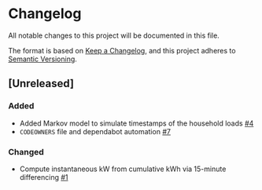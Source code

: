 # Changelog
All notable changes to this project will be documented in this file.

The format is based on [Keep a Changelog](https://keepachangelog.com/en/1.0.0/),
and this project adheres to [Semantic Versioning](https://semver.org/spec/v2.0.0.html).

## [Unreleased]

### Added
- Added Markov model to simulate timestamps of the household loads [#4](https://github.com/ie3-institute/simonaMarkovLoad/issues/4)
- `CODEOWNERS` file and dependabot automation [#7](https://github.com/ie3-institute/simonaMarkovLoad/issues/7)

### Changed
- Compute instantaneous kW from cumulative kWh via 15-minute differencing [#1](https://github.com/ie3-institute/simonaMarkovLoad/issues/1)
